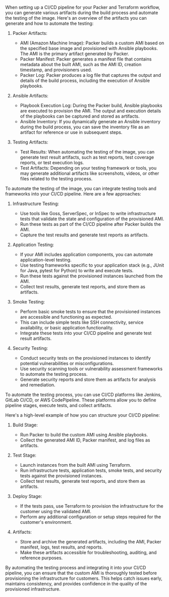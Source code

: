 When setting up a CI/CD pipeline for your Packer and Terraform workflow, you can generate various artifacts during the build process and automate the testing of the image. Here's an overview of the artifacts you can generate and how to automate the testing:

1. Packer Artifacts:
   - AMI (Amazon Machine Image): Packer builds a custom AMI based on the specified base image and provisioned with Ansible playbooks. The AMI is the primary artifact generated by Packer.
   - Packer Manifest: Packer generates a manifest file that contains metadata about the built AMI, such as the AMI ID, creation timestamp, and provisioners used.
   - Packer Log: Packer produces a log file that captures the output and details of the build process, including the execution of Ansible playbooks.

2. Ansible Artifacts:
   - Playbook Execution Log: During the Packer build, Ansible playbooks are executed to provision the AMI. The output and execution details of the playbooks can be captured and stored as artifacts.
   - Ansible Inventory: If you dynamically generate an Ansible inventory during the build process, you can save the inventory file as an artifact for reference or use in subsequent steps.

3. Testing Artifacts:
   - Test Results: When automating the testing of the image, you can generate test result artifacts, such as test reports, test coverage reports, or test execution logs.
   - Test Artifacts: Depending on your testing framework or tools, you may generate additional artifacts like screenshots, videos, or other files related to the testing process.

To automate the testing of the image, you can integrate testing tools and frameworks into your CI/CD pipeline. Here are a few approaches:

1. Infrastructure Testing:
   - Use tools like Goss, ServerSpec, or InSpec to write infrastructure tests that validate the state and configuration of the provisioned AMI.
   - Run these tests as part of the CI/CD pipeline after Packer builds the AMI.
   - Capture the test results and generate test reports as artifacts.

2. Application Testing:
   - If your AMI includes application components, you can automate application-level testing.
   - Use testing frameworks specific to your application stack (e.g., JUnit for Java, pytest for Python) to write and execute tests.
   - Run these tests against the provisioned instances launched from the AMI.
   - Collect test results, generate test reports, and store them as artifacts.

3. Smoke Testing:
   - Perform basic smoke tests to ensure that the provisioned instances are accessible and functioning as expected.
   - This can include simple tests like SSH connectivity, service availability, or basic application functionality.
   - Integrate these tests into your CI/CD pipeline and generate test result artifacts.

4. Security Testing:
   - Conduct security tests on the provisioned instances to identify potential vulnerabilities or misconfigurations.
   - Use security scanning tools or vulnerability assessment frameworks to automate the testing process.
   - Generate security reports and store them as artifacts for analysis and remediation.

To automate the testing process, you can use CI/CD platforms like Jenkins, GitLab CI/CD, or AWS CodePipeline. These platforms allow you to define pipeline stages, execute tests, and collect artifacts.

Here's a high-level example of how you can structure your CI/CD pipeline:

1. Build Stage:
   - Run Packer to build the custom AMI using Ansible playbooks.
   - Collect the generated AMI ID, Packer manifest, and log files as artifacts.

2. Test Stage:
   - Launch instances from the built AMI using Terraform.
   - Run infrastructure tests, application tests, smoke tests, and security tests against the provisioned instances.
   - Collect test results, generate test reports, and store them as artifacts.

3. Deploy Stage:
   - If the tests pass, use Terraform to provision the infrastructure for the customer using the validated AMI.
   - Perform any additional configuration or setup steps required for the customer's environment.

4. Artifacts:
   - Store and archive the generated artifacts, including the AMI, Packer manifest, logs, test results, and reports.
   - Make these artifacts accessible for troubleshooting, auditing, and reference purposes.

By automating the testing process and integrating it into your CI/CD pipeline, you can ensure that the custom AMI is thoroughly tested before provisioning the infrastructure for customers. This helps catch issues early, maintains consistency, and provides confidence in the quality of the provisioned infrastructure.
